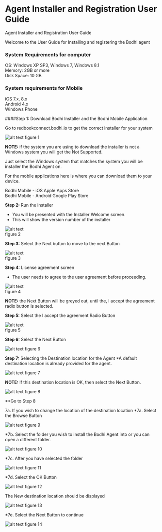 # Agent Installer and Registration User Guide
Agent Installer and Registration User Guide

Welcome to the User Guide for Installing and registering the Bodhi agent

### System Requirements for computer
OS: Windows XP SP3, Windows 7, Windows 8.1  
Memory: 2GB or more  
Disk Space: 10 GB  

### System requirements for Mobile
iOS 7.x, 8.x  
Android 4.x  
Windows Phone

####Step 1: Download Bodhi Installer and the Bodhi Mobile Application

Go to redbookconnect.bodhi.io to get the correct installer for your system

![alt text](/images/image20.png?raw=true "figure  1")
figure 1

**NOTE:** if the system you are using to download the installer is not a Windows system you will get the Not Supported.

Just select the Windows system that matches the system you will be installer the Bodhi Agent on.

For the mobile applications here is where you can download them to your device.

Bodhi Mobile - iOS			Apple Apps Store  
Bodhi Mobile - Android		Google Play Store

**Step 2:**  Run the installer
* You will be presented with the Installer Welcome screen.  
* This will show the version number of the installer

![alt text](/images/image18.png?raw=true "figure  2")  
figure 2

**Step 3:** Select the Next button to move to the next Button

![alt text](/images/image01.png?raw=true "figure  3")  
figure 3

**Step 4:**  License agreement screen
* The user needs to agree to the user agreement before proceeding.

![alt text](/images/image13.png?raw=true "figure 4")  
figure 4

**NOTE:** the Next Button will be greyed out, until the, I accept the agreement radio button is selected.

**Step 5:**  Select the I accept the agreement Radio Button

![alt text](/images/image11.png?raw=true "figure 5")  
figure 5

**Step 6:** Select the Next Button

![alt text](/images/image08.png?raw=true "figure 6")
figure 6

**Step 7:**  Selecting the Destination location for the Agent
*A default destination location is already provided for the agent. 

![alt text](/images/image03.png?raw=true "figure 7")
figure 7

**NOTE:** If this destination location is OK, then select the Next Button.  

![alt text](/images/image09.png?raw=true "figure 8")
figure 8

**Go to Step 8

7a. If you wish to change the location of the destination location 
  *7a. Select the Browse Button

![alt text](/images/image23.png?raw=true "figure 9")
figure 9

  *7b. Select the folder you wish to install the Bodhi Agent into or you can open a different folder. 

![alt text](/images/image07.png?raw=true "figure 10")
figure 10

  *7c. After you have selected the folder

![alt text](/images/image16.png?raw=true "figure 11")
figure 11

  *7d. Select the OK Button

![alt text](/images/image12.png?raw=true "figure 12")
figure 12  

The New destination location should be displayed  

![alt text](/images/image03.png?raw=true "figure 13")
figure 13  

  *7e. Select the Next Button to continue

![alt text](/images/image09.png?raw=true "figure 14")
figure 14  
